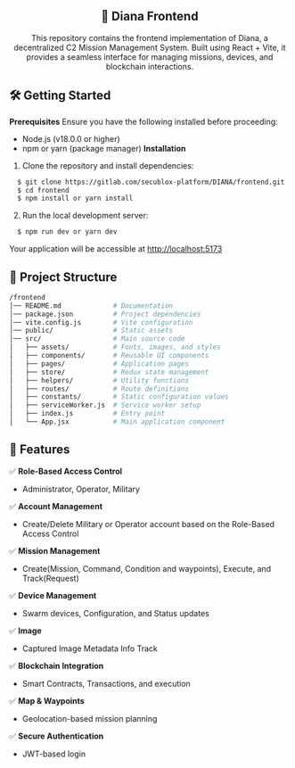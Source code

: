 <div align="center">

  <p align="center">
    <h2> 🚀 Diana Frontend </h2>
  </p>
  This repository contains the frontend implementation of Diana, a decentralized C2 Mission Management System. Built using React + Vite, it provides a seamless interface for managing missions, devices, and blockchain interactions.

</div>

## 🛠️ Getting Started
**Prerequisites**
Ensure you have the following installed before proceeding:

- Node.js (v18.0.0 or higher)
- npm or yarn (package manager)
**Installation**

1. Clone the repository and install dependencies:

```bash
  $ git clone https://gitlab.com/secublox-platform/DIANA/frontend.git
  $ cd frontend
  $ npm install or yarn install  
```
2. Run the local development server:
```bash
  $ npm run dev or yarn dev  
```
Your application will be accessible at <http://localhost:5173>

## 📂 Project Structure
``` bash
/frontend  
│── README.md             # Documentation  
│── package.json          # Project dependencies  
│── vite.config.js        # Vite configuration  
│── public/               # Static assets  
│── src/                  # Main source code  
│   ├── assets/           # Fonts, images, and styles  
│   ├── components/       # Reusable UI components  
│   ├── pages/            # Application pages  
│   ├── store/            # Redux state management  
│   ├── helpers/          # Utility functions  
│   ├── routes/           # Route definitions  
│   ├── constants/        # Static configuration values  
│   ├── serviceWorker.js  # Service worker setup  
│   ├── index.js          # Entry point  
│   └── App.jsx           # Main application component  
```

## 🚀 Features
✅ **Role-Based Access Control**  
   - Administrator, Operator, Military  

✅ **Account Management**  
   - Create/Delete Military or Operator account based on the Role-Based Access Control

✅ **Mission Management**  
   - Create(Mission, Command, Condition and waypoints), Execute, and Track(Request)

✅ **Device Management**  
   - Swarm devices, Configuration, and Status updates
     
✅ **Image**  
   - Captured Image Metadata Info Track

✅ **Blockchain Integration**  
   - Smart Contracts, Transactions, and execution  

✅ **Map & Waypoints**  
   - Geolocation-based mission planning  

✅ **Secure Authentication**  
   - JWT-based login  


